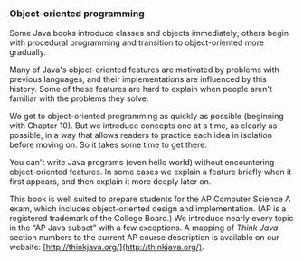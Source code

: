 ###  Object-oriented programming


Some Java books introduce classes and objects immediately; others begin with procedural programming and transition to object-oriented more gradually.

Many of Java's object-oriented features are motivated by problems with previous languages, and their implementations are influenced by this history.
Some of these features are hard to explain when people aren't familiar with the problems they solve.

We get to object-oriented programming as quickly as possible (beginning with Chapter 10).
But we introduce concepts one at a time, as clearly as possible, in a way that allows readers to practice each idea in isolation before moving on.
So it takes some time to get there.

You can't write Java programs (even hello world) without encountering object-oriented features.
In some cases we explain a feature briefly when it first appears, and then explain it more deeply later on.

This book is well suited to prepare students for the AP Computer Science A exam, which includes object-oriented design and implementation.
(AP is a registered trademark of the College Board.)
We introduce nearly every topic in the “AP Java subset” with a few exceptions.
A mapping of *Think Java* section numbers to the current AP course description is available on our website: [http://thinkjava.org/](http://thinkjava.org/).